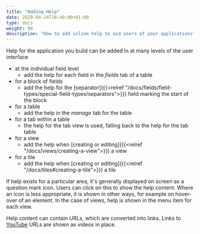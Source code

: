 ```yaml
---
title: "Adding Help"
date: 2020-04-24T16:40:00+01:00
type: docs
weight: 90
description: "How to add inline help to aid users of your applications"
---
```

Help for the application you build can be added in at many levels of the user interface
* at the individual field level
    - add the help for each field in the _fields_ tab of a table
* for a block of fields
    - add the help for the [separator]({{<relref "/docs/fields/field-types/special-field-types/separators">}}) field marking the start of the block
* for a table
    - add the help in the _manage_ tab for the table
* for a tab within a table
    - the help for the tab view is used, falling back to the help for the tab table
* for a view
    - add the help when [creating or editing]({{<relref "/docs/views/creating-a-view">}}) a view
* for a tile
    - add the help when [creating or editing]({{<relref "/docs/tiles#creating-a-tile">}}) a tile

If help exists for a particular area, it's generally displayed on screen as a question mark icon. Users can click on this to show the help content. Where an icon is less appropriate, it is shown in other ways, for example on hover-over of an element. In the case of views, help is shown in the menu item for each view.

Help content can contain URLs, which are converted into links. Links to [YouTube](https://www.youtube.com) URLs are shown as videos in place.